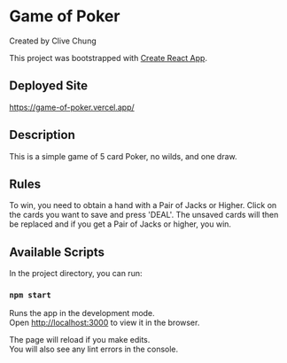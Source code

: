 # Game of Poker
Created by Clive Chung

This project was bootstrapped with [Create React App](https://github.com/facebook/create-react-app).

## Deployed Site
https://game-of-poker.vercel.app/

## Description
This is a simple game of 5 card Poker, no wilds, and one draw.

## Rules
To win, you need to obtain a hand with a Pair of Jacks or Higher. Click on the cards you want to save and press 'DEAL'. The unsaved cards will then be replaced and if you get a Pair of Jacks or higher, you win. 

## Available Scripts

In the project directory, you can run:

### `npm start`

Runs the app in the development mode.\
Open [http://localhost:3000](http://localhost:3000) to view it in the browser.

The page will reload if you make edits.\
You will also see any lint errors in the console.

